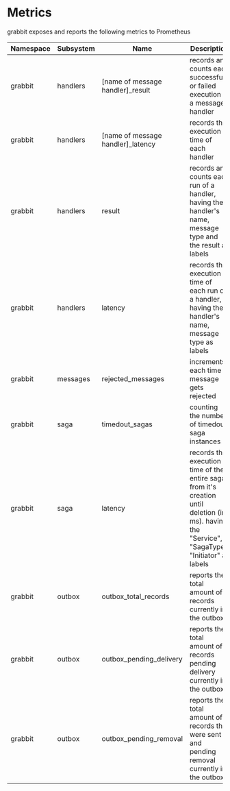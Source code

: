 # Metrics

grabbit exposes and reports the following metrics to Prometheus

|  Namespace    | Subsystem     | Name                              | Description                                                                 |
| ------------- | ------------- | ----------------------------------| --------------------------------------------------------------------------- |
| grabbit       | handlers      | [name of message handler]_result  | records and counts each successful or failed execution of a message handler |
| grabbit       | handlers      | [name of message handler]_latency | records the execution time of each handler                                  |
| grabbit       | handlers      | result                            | records and counts each run of a handler, having the handler's name, message type and the result as labels|
| grabbit       | handlers      | latency                           | records the execution time of each run of a handler, having the handler's name, message type as labels|
| grabbit       | messages      | rejected_messages                 | increments each time a message gets rejected                                |
| grabbit       | saga          | timedout_sagas                    | counting the number of timedout saga instances                              |
| grabbit       | saga          | latency                           | records the execution time of the entire saga, from it's creation until deletion (in ms). having the "Service", "SagaType", "Initiator" as labels|
| grabbit       | outbox        | outbox_total_records              | reports the total amount of records currently in the outbox                              |
| grabbit       | outbox        | outbox_pending_delivery           | reports the total amount of records pending delivery currently in the outbox                              |
| grabbit       | outbox        | outbox_pending_removal            | reports the total amount of records that were sent and pending removal currently in the outbox                              |

